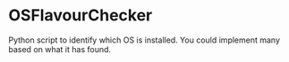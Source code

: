 # OSFlavourChecker
Python script to identify which OS is installed. 
You could implement many based on what it has found.

